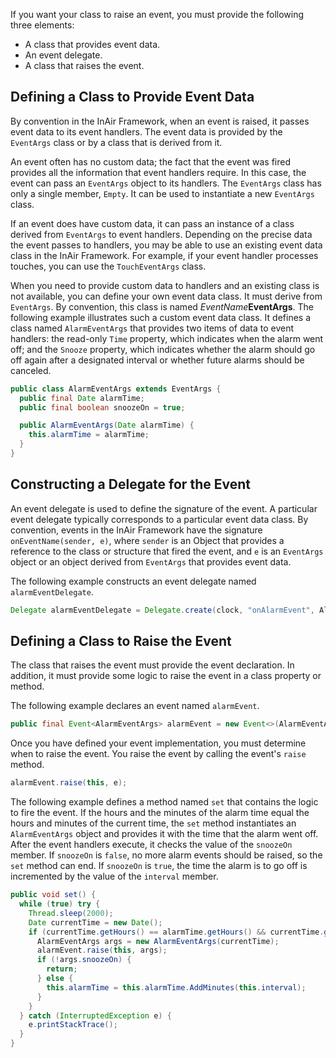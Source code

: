 If you want your class to raise an event, you must provide the following three elements:

- A class that provides event data.
- An event delegate.
- A class that raises the event.

## Defining a Class to Provide Event Data

By convention in the InAir Framework, when an event is raised, it passes event data to its event handlers. The event data is provided by the `EventArgs` class or by a class that is derived from it.

An event often has no custom data; the fact that the event was fired provides all the information that event handlers require. In this case, the event can pass an `EventArgs` object to its handlers. The `EventArgs` class has only a single member, `Empty`. It can be used to instantiate a new `EventArgs` class.

If an event does have custom data, it can pass an instance of a class derived from `EventArgs` to event handlers. Depending on the precise data the event passes to handlers, you may be able to use an existing event data class in the InAir Framework. For example, if your event handler processes touches, you can use the `TouchEventArgs` class.

When you need to provide custom data to handlers and an existing class is not available, you can define your own event data class. It must derive from `EventArgs`. By convention, this class is named _EventName_**EventArgs**. The following example illustrates such a custom event data class. It defines a class named `AlarmEventArgs` that provides two items of data to event handlers: the read-only `Time` property, which indicates when the alarm went off; and the `Snooze` property, which indicates whether the alarm should go off again after a designated interval or whether future alarms should be canceled.

```java
public class AlarmEventArgs extends EventArgs {
  public final Date alarmTime;
  public final boolean snoozeOn = true;

  public AlarmEventArgs(Date alarmTime) {
    this.alarmTime = alarmTime;
  }
}
```

## Constructing a Delegate for the Event

An event delegate is used to define the signature of the event. A particular event delegate typically corresponds to a particular event data class. By convention, events in the InAir Framework have the signature `onEventName(sender, e)`, where `sender` is an Object that provides a reference to the class or structure that fired the event, and `e` is an `EventArgs` object or an object derived from `EventArgs` that provides event data.

The following example constructs an event delegate named `alarmEventDelegate`.

```java
Delegate alarmEventDelegate = Delegate.create(clock, "onAlarmEvent", AlarmEventArgs.class);
```

## Defining a Class to Raise the Event

The class that raises the event must provide the event declaration. In addition, it must provide some logic to raise the event in a class property or method.

The following example declares an event named `alarmEvent`.
```java
public final Event<AlarmEventArgs> alarmEvent = new Event<>(AlarmEventArgs.class);
```

Once you have defined your event implementation, you must determine when to raise the event. You raise the event by calling the event's `raise` method.
```java
alarmEvent.raise(this, e);
```

The following example defines a method named `set` that contains the logic to fire the event. If the hours and the minutes of the alarm time equal the hours and minutes of the current time, the `set` method instantiates an `AlarmEventArgs` object and provides it with the time that the alarm went off. After the event handlers execute, it checks the value of the `snoozeOn` member. If `snoozeOn` is `false`, no more alarm events should be raised, so the `set` method can end. If `snoozeOn` is `true`, the time the alarm is to go off is incremented by the value of the `interval` member.
```java
public void set() {
  while (true) try {
    Thread.sleep(2000);
    Date currentTime = new Date();
    if (currentTime.getHours() == alarmTime.getHours() && currentTime.getMinutes() == alarmTime.getMinutes()) {
      AlarmEventArgs args = new AlarmEventArgs(currentTime);
      alarmEvent.raise(this, args);
      if (!args.snoozeOn) {
        return;
      } else {
        this.alarmTime = this.alarmTime.AddMinutes(this.interval);
      }
    }
  } catch (InterruptedException e) {
    e.printStackTrace();
  }
}
```